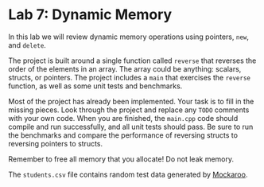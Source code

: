 # Lab 7: Dynamic Memory

In this lab we will review dynamic memory operations using pointers, `new`, and `delete`.

The project is built around a single function called `reverse` that reverses the order of the elements in an array. The array could be anything: scalars, structs, or pointers. The project includes a `main` that exercises the `reverse` function, as well as some unit tests and benchmarks.

Most of the project has already been implemented. Your task is to fill in the missing pieces. Look through the project and replace any `TODO` comments with your own code. When you are finished, the `main.cpp` code should compile and run successfully, and all unit tests should pass. Be sure to run the benchmarks and compare the performance of reversing structs to reversing pointers to structs.

Remember to free all memory that you allocate! Do not leak memory.

The `students.csv` file contains random test data generated by [Mockaroo](https://www.mockaroo.com).
